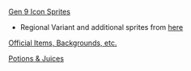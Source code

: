 [Gen 9 Icon Sprites](https://www.smogon.com/forums/threads/icon-sprite-feedback.3718955/)
- Regional Variant and additional sprites from [here](https://www.pokecommunity.com/threads/generation-9-resource-pack-v21-1.527398/)

[Official Items, Backgrounds, etc.](https://www.spriters-resource.com/nintendo_switch/pokemonmysterydungeonrescueteamdx/)

[Potions & Juices](https://www.deviantart.com/scribble-nebula)
